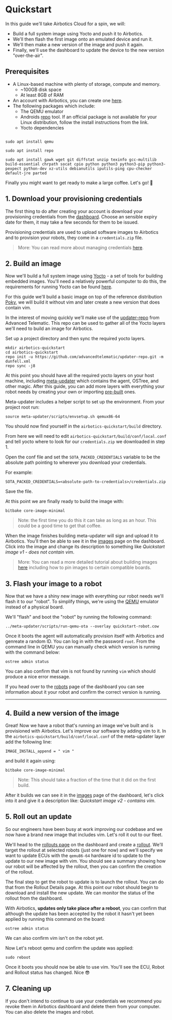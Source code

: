 # Quickstart

In this guide we'll take Airbotics Cloud for a spin, we will:
- Build a full system image using Yocto and push it to Airbotics.
- We'll then flash the first image onto an emulated device and run it.
- We'll then make a new version of the image and push it again.
- Finally, we'll use the dashboard to update the device to the new version "over-the-air".


## Prerequisites
- A Linux-based machine with plenty of storage, compute and memory.
    - ~100GB disk space
    - At least 8GB of RAM
- An account with Airbotics, you can create one [here](https://dashboard.airbotics.io/registration).
- The following packages which include:
    - The QEMU emulator
    - Androids [repo](https://source.android.com/docs/setup/download#installing-repo) tool.  If an official package is not available for your Linux distribution, follow the install instructions from the link.
    - Yocto dependencies 

```

sudo apt install qemu

sudo apt install repo

sudo apt install gawk wget git diffstat unzip texinfo gcc-multilib build-essential chrpath socat cpio python python3 python3-pip python3-pexpect python-dev xz-utils debianutils iputils-ping cpu-checker default-jre parted

```

Finally you might want to get ready to make a large coffee. Let's go! 🚀



## 1. Download your provisioning credentials

The first thing to do after creating your account is download your provisioning credentials from the [dashboard](https://dashboard.airbotics.io/team/provisioning-credentials). Choose an sensible expiry date for them, it may take a few seconds for them to be issued.

Provisioning credentials are used to upload software images to Airbotics and to provision your robots, they come in a `credentials.zip` file.

> More: You can read more about managing credentials [here](../platform/provisioning-credentials.md).


## 2. Build an image

Now we'll build a full system image using [Yocto](https://www.yoctoproject.org/) - a set of tools for building embedded images. You'll need a relatively powerful computer to do this, the requirements for running Yocto can be found [here](https://docs.yoctoproject.org/3.2.3/ref-manual/ref-system-requirements.html).

For this guide we'll build a basic image on top of the reference distribution [Poky](https://www.yoctoproject.org/software-item/poky/), we will build it without vim and later create a new version that does contain vim.

In the interest of moving quickly we'll make use of the [updater-repo](https://github.com/advancedtelematic/updater-repo) from Advanced Telematic. This repo can be used to gather all of the Yocto layers we'll need to build an image for Airbotics.

Set up a project directory and then sync the required yocto layers.

```
mkdir airbotics-quickstart
cd airbotics-quickstart
repo init -u https://github.com/advancedtelematic/updater-repo.git -m dunfell.xml
repo sync -j8
```

At this point you should have all the required yocto layers on your host machine, including [meta-updater](https://github.com/uptane/meta-updater) which contains the agent, OSTree, and other magic.  After this guide, you can add more layers with everything your robot needs by creating your own or importing [pre-built](https://layers.openembedded.org/layerindex/branch/master/layers/) ones.

Meta-updater includes a helper script to set up the environment. From your project root run: 
```
source meta-updater/scripts/envsetup.sh qemux86-64
``` 

You should now find yourself in the `airbotics-quickstart/build` directory.

From here we will need to edit `airbotics-quickstart/build/conf/local.conf` and tell yocto where to look for our `credentials.zip` we downloaded in step 1. 

Open the conf file and set the `SOTA_PACKED_CREDENTIALS` variable to be the absolute path pointing to wherever you download your credentials.

For example: 

```
SOTA_PACKED_CREDENTIALS=<absolute-path-to-credentials>/credentials.zip
```

Save the file.

At this point we are finally ready to build the image with:

```
bitbake core-image-minimal
```

> Note: the first time you do this it can take as long as an hour. This could be a good time to get that coffee.


When the image finishes building meta-updater will sign and upload it to Airbotics. You'll then be able to see it in the [images](https://dashboard.airbotics.io/images) page on the dashboard. Click into the image and change its description to something like _Quickstart image v1 - does not contain vim_.

> More: You can read a more detailed tutorial about building images [here](../platform/images.md) including how to pin images to certain compatible boards.


## 3. Flash your image to a robot

Now that we have a shiny new image with everything our robot needs we'll flash it to our "robot". To simplify things, we're using the [QEMU](https://www.qemu.org/) emulator instead of a physical board.

We'll "flash" and boot the "robot" by running the following command:

```
../meta-updater/scripts/run-qemu-ota --overlay quickstart-robot.cow
```

Once it boots the agent will automatically provision itself with Airbotics and genreate a random ID. You can log in with the password `root`. From the command line in QEMU you can manually check which version is running with the command below:

```
ostree admin status
```

You can also confirm that vim is not found by running `vim` which should produce a nice error message.

If you head over to the [robots](https://dashboard.airbotics.io/robots) page of the dashboard you can see information about it your robot and confirm the correct version is running.


<!-- > More: You can read more about different boards [here](#), ostree commands, agent status. -->

----------------------------
## 4. Build a new version of the image

Great! Now we have a robot that's running an image we've built and is provisioned with Airbotics. Let's improve our software by adding vim to it. In the `airbotics-quickstart/build/conf/local.conf` of the meta-updater layer add the following line:

```
IMAGE_INSTALL_append = " vim "
```

and build it again using:

```
bitbake core-image-minimal
```

> Note: This should take a fraction of the time that it did on the first build.

After it builds we can see it in the [images](https://dashboard.airbotics.io/images) page of the dashboard, let's click into it and give it a description like: _Quickstart image v2 - contains vim_.

## 5. Roll out an update

So our engineers have been busy at work improving our codebase and we now have a brand new image that includes vim. Let's roll it out to our fleet.

We'll head to the [rollouts page](https://dashboard.airbotics.io/rollouts) on the dashboard and create a [rollout](../platform/rollouts.md). We'll target the rollout at selected robots (just one for now) and we'll specify we want to update ECUs with the `qemu86-64` hardware id to update to the update to our new image with vim. You should see a summary showing how our robot will be affected by the rollout, then you can confirm the creation of the rollout.

The final step to get the robot to update is to launch the rollout. You can do that from the Rollout Details page. At this point our robot should begin to download and install the new update. We can monitor the status of the rollout from the dashboard.

With Airbotics, **updates only take place after a reboot**, you can confirm that although the update has been accepted by the robot it hasn't yet been applied by running this command on the board:

```
ostree admin status
```

We can also confirm vim isn't on the robot yet.

Now Let's reboot qemu and confirm the update was applied: 
```
sudo reboot
```
Once it boots you should now be able to use vim. You'll see the ECU, Robot and Rollout status has changed. Nice 😎

## 7. Cleaning up

If you don't intend to continue to use your credentials we recommend you revoke them in Airbotics dashboard and delete them from your computer. You can also delete the images and robot.

<!-- ## Next steps

Now that you have completed a basic workflow here are some cool things you can do:

- [Group your robots](../components/groups.md).

- [Learn about the core concepts of Airbotics](../introduction/core-concepts.md).

- [Learn about the technologies Airbotics is built on](../introduction/supporting-technologies.md). -->